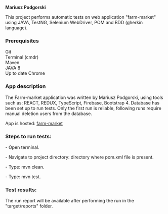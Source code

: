 <b>Mariusz Podgorski</b>
<p>This project performs automatic tests on web application "farm-market" using JAVA, TestNG, Selenium WebDriver, POM and BDD (gherkin language).</p>

<h3>Prerequisites</h3>
Git<br>
Terminal (cmdr)<br>
Maven<br>
JAVA 8 <br>
Up to date Chrome<br>


<h3>App description</h3>
<p>The Farm-market application was written by Mariusz Podgorski, using tools such as: REACT, REDUX, TypeScript, Firebase, Bootstrap 4.
Database has been set up to run tests. Only the first run is reliable, following runs require manual deletion users from the database.</p>

<p>App is hosted: <a href="https://farm-market-app-74e39.web.app">farm-market</a></p>


<h3>Steps to run tests:</h3>
<p>- Open terminal.</p>
<p>- Navigate to project directory: directory where pom.xml file is present.</p>
<p>- Type: mvn clean.</p>
<p>- Type: mvn test.</p>

<h3>Test results:</h3>
<p>The run report will be available after performing the run in the "target/reports" folder.</p>
